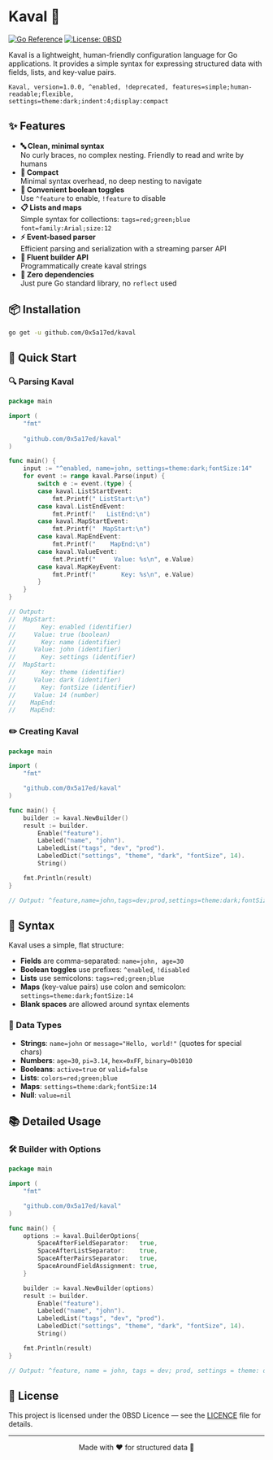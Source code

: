 # Kaval 🌱

[![Go Reference](https://pkg.go.dev/badge/github.com/0x5a17ed/kaval.svg)](https://pkg.go.dev/github.com/0x5a17ed/kaval)
[![License: 0BSD](https://img.shields.io/badge/License-0BSD-blue.svg)](https://opensource.org/licenses/0BSD)

Kaval is a lightweight, human-friendly configuration language for Go applications. It provides a simple syntax for expressing structured data with fields, lists, and key-value pairs.

```
Kaval, version=1.0.0, ^enabled, !deprecated, features=simple;human-readable;flexible, 
settings=theme:dark;indent:4;display:compact
```


## ✨ Features

- **🔤 Clean, minimal syntax**  
  No curly braces, no complex nesting. Friendly to read and write by humans
- **📏 Compact**  
  Minimal syntax overhead, no deep nesting to navigate
- **🔄 Convenient boolean toggles**  
  Use `^feature` to enable, `!feature` to disable
- **📋 Lists and maps**  
  Simple syntax for collections: `tags=red;green;blue` `font=family:Arial;size:12`
- **⚡ Event-based parser**  
  Efficient parsing and serialization with a streaming parser API
- **🔨 Fluent builder API**  
  Programmatically create kaval strings
- **🧩 Zero dependencies**  
  Just pure Go standard library, no `reflect` used


## 📦 Installation

```bash
go get -u github.com/0x5a17ed/kaval
```


## 🚀 Quick Start


### 🔍 Parsing Kaval

```go
package main

import (
	"fmt"
	
	"github.com/0x5a17ed/kaval"
)

func main() {
	input := "^enabled, name=john, settings=theme:dark;fontSize:14"
	for event := range kaval.Parse(input) {
		switch e := event.(type) {
		case kaval.ListStartEvent:
			fmt.Printf(" ListStart:\n")
		case kaval.ListEndEvent:
			fmt.Printf("   ListEnd:\n")
		case kaval.MapStartEvent:
			fmt.Printf("  MapStart:\n")
		case kaval.MapEndEvent:
			fmt.Printf("    MapEnd:\n")
		case kaval.ValueEvent:
			fmt.Printf("     Value: %s\n", e.Value)
		case kaval.MapKeyEvent:
			fmt.Printf("       Key: %s\n", e.Value)
		}
	}
}

// Output:
//  MapStart:
//       Key: enabled (identifier)
//     Value: true (boolean)
//       Key: name (identifier)
//     Value: john (identifier)
//       Key: settings (identifier)
//  MapStart:
//       Key: theme (identifier)
//     Value: dark (identifier)
//       Key: fontSize (identifier)
//     Value: 14 (number)
//    MapEnd:
//    MapEnd:
```


### ✏️ Creating Kaval

```go
package main

import (
	"fmt"

	"github.com/0x5a17ed/kaval"
)

func main() {
	builder := kaval.NewBuilder()
	result := builder.
		Enable("feature").
		Labeled("name", "john").
		LabeledList("tags", "dev", "prod").
		LabeledDict("settings", "theme", "dark", "fontSize", 14).
		String()

	fmt.Println(result)
}

// Output: ^feature,name=john,tags=dev;prod,settings=theme:dark;fontSize:14
```


## 📝 Syntax

Kaval uses a simple, flat structure:

- **Fields** are comma-separated: `name=john, age=30`
- **Boolean toggles** use prefixes: `^enabled`, `!disabled`
- **Lists** use semicolons: `tags=red;green;blue`
- **Maps** (key-value pairs) use colon and semicolon: `settings=theme:dark;fontSize:14`
- **Blank spaces** are allowed around syntax elements


### 🧪 Data Types

- **Strings**: `name=john` or `message="Hello, world!"` (quotes for special chars)
- **Numbers**: `age=30`, `pi=3.14`, `hex=0xFF`, `binary=0b1010`
- **Booleans**: `active=true` or `valid=false`
- **Lists**: `colors=red;green;blue`
- **Maps**: `settings=theme:dark;fontSize:14`
- **Null**: `value=nil`


## 📚 Detailed Usage

### 🛠️ Builder with Options

```go
package main

import (
	"fmt"

	"github.com/0x5a17ed/kaval"
)

func main() {
	options := kaval.BuilderOptions{
		SpaceAfterFieldSeparator:   true,
		SpaceAfterListSeparator:    true,
		SpaceAfterPairsSeparator:   true,
		SpaceAroundFieldAssignment: true,
	}

	builder := kaval.NewBuilder(options)
	result := builder.
		Enable("feature").
		Labeled("name", "john").
		LabeledList("tags", "dev", "prod").
		LabeledDict("settings", "theme", "dark", "fontSize", 14).
		String()

	fmt.Println(result)
}

// Output: ^feature, name = john, tags = dev; prod, settings = theme: dark; fontSize: 14
```


## 📜 License

This project is licensed under the 0BSD Licence — see the [LICENCE](LICENSE) file for details.

---

<p align="center">Made with ❤️ for structured data 🌟</p>
